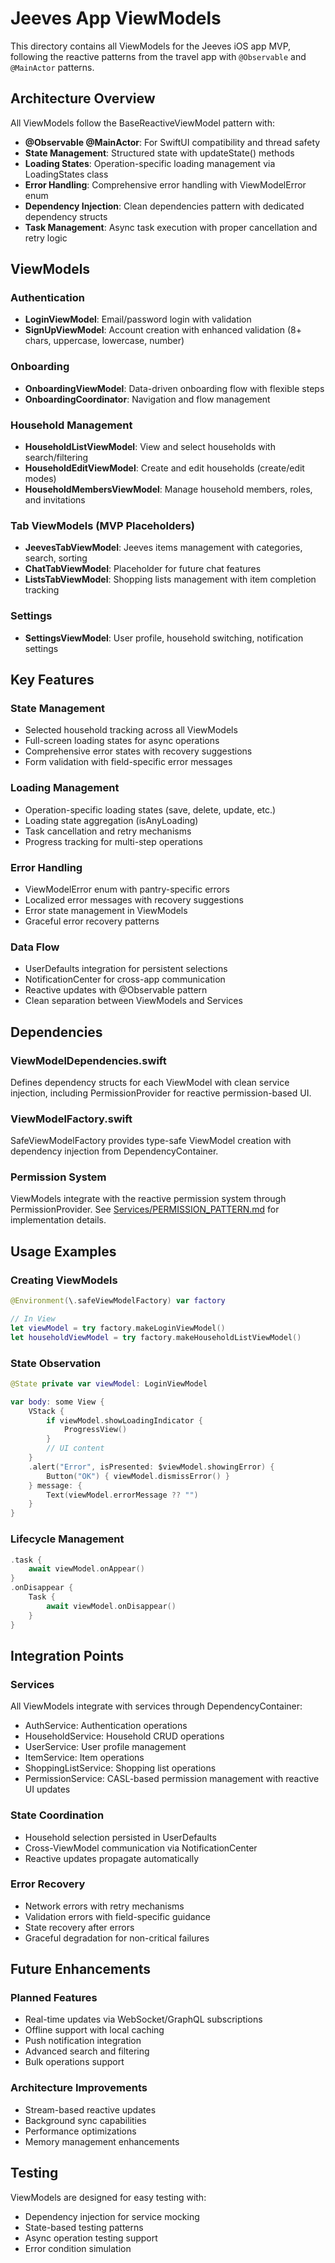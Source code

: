 # Jeeves App ViewModels

This directory contains all ViewModels for the Jeeves iOS app MVP, following the reactive patterns from the travel app with `@Observable` and `@MainActor` patterns.

## Architecture Overview

All ViewModels follow the BaseReactiveViewModel pattern with:
- **@Observable @MainActor**: For SwiftUI compatibility and thread safety
- **State Management**: Structured state with updateState() methods
- **Loading States**: Operation-specific loading management via LoadingStates class
- **Error Handling**: Comprehensive error handling with ViewModelError enum
- **Dependency Injection**: Clean dependencies pattern with dedicated dependency structs
- **Task Management**: Async task execution with proper cancellation and retry logic

## ViewModels

### Authentication
- **LoginViewModel**: Email/password login with validation
- **SignUpViewModel**: Account creation with enhanced validation (8+ chars, uppercase, lowercase, number)

### Onboarding
- **OnboardingViewModel**: Data-driven onboarding flow with flexible steps
- **OnboardingCoordinator**: Navigation and flow management

### Household Management
- **HouseholdListViewModel**: View and select households with search/filtering
- **HouseholdEditViewModel**: Create and edit households (create/edit modes)
- **HouseholdMembersViewModel**: Manage household members, roles, and invitations

### Tab ViewModels (MVP Placeholders)
- **JeevesTabViewModel**: Jeeves items management with categories, search, sorting
- **ChatTabViewModel**: Placeholder for future chat features
- **ListsTabViewModel**: Shopping lists management with item completion tracking

### Settings
- **SettingsViewModel**: User profile, household switching, notification settings

## Key Features

### State Management
- Selected household tracking across all ViewModels
- Full-screen loading states for async operations
- Comprehensive error states with recovery suggestions
- Form validation with field-specific error messages

### Loading Management
- Operation-specific loading states (save, delete, update, etc.)
- Loading state aggregation (isAnyLoading)
- Task cancellation and retry mechanisms
- Progress tracking for multi-step operations

### Error Handling
- ViewModelError enum with pantry-specific errors
- Localized error messages with recovery suggestions
- Error state management in ViewModels
- Graceful error recovery patterns

### Data Flow
- UserDefaults integration for persistent selections
- NotificationCenter for cross-app communication
- Reactive updates with @Observable pattern
- Clean separation between ViewModels and Services

## Dependencies

### ViewModelDependencies.swift
Defines dependency structs for each ViewModel with clean service injection, including PermissionProvider for reactive permission-based UI.

### ViewModelFactory.swift
SafeViewModelFactory provides type-safe ViewModel creation with dependency injection from DependencyContainer.

### Permission System
ViewModels integrate with the reactive permission system through PermissionProvider. See [Services/PERMISSION_PATTERN.md](../Services/PERMISSION_PATTERN.md) for implementation details.

## Usage Examples

### Creating ViewModels
```swift
@Environment(\.safeViewModelFactory) var factory

// In View
let viewModel = try factory.makeLoginViewModel()
let householdViewModel = try factory.makeHouseholdListViewModel()
```

### State Observation
```swift
@State private var viewModel: LoginViewModel

var body: some View {
    VStack {
        if viewModel.showLoadingIndicator {
            ProgressView()
        }
        // UI content
    }
    .alert("Error", isPresented: $viewModel.showingError) {
        Button("OK") { viewModel.dismissError() }
    } message: {
        Text(viewModel.errorMessage ?? "")
    }
}
```

### Lifecycle Management
```swift
.task {
    await viewModel.onAppear()
}
.onDisappear {
    Task {
        await viewModel.onDisappear()
    }
}
```

## Integration Points

### Services
All ViewModels integrate with services through DependencyContainer:
- AuthService: Authentication operations
- HouseholdService: Household CRUD operations  
- UserService: User profile management
- ItemService: Item operations
- ShoppingListService: Shopping list operations
- PermissionService: CASL-based permission management with reactive UI updates

### State Coordination
- Household selection persisted in UserDefaults
- Cross-ViewModel communication via NotificationCenter
- Reactive updates propagate automatically

### Error Recovery
- Network errors with retry mechanisms
- Validation errors with field-specific guidance
- State recovery after errors
- Graceful degradation for non-critical failures

## Future Enhancements

### Planned Features
- Real-time updates via WebSocket/GraphQL subscriptions
- Offline support with local caching
- Push notification integration
- Advanced search and filtering
- Bulk operations support

### Architecture Improvements
- Stream-based reactive updates
- Background sync capabilities
- Performance optimizations
- Memory management enhancements

## Testing

ViewModels are designed for easy testing with:
- Dependency injection for service mocking
- State-based testing patterns
- Async operation testing support
- Error condition simulation